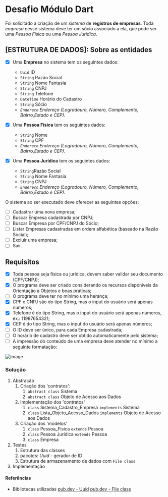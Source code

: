 # Desafio Módulo Dart

Foi solicitado a criação de um *sistema* de **registros de empresas**.
Toda *empresa* nesse sistema deve ter um sócio associado a ela, que pode ser uma *Pessoa Física* ou uma *Pessoa Jurídica*.

## [ESTRUTURA DE DADOS]: Sobre as entidades

- [x] Uma **Empresa** no sistema tem os seguintes dados:
  - `Uuid` ID
  - `String` Razão Social
  - `String` Nome Fantasia
  - `String` CNPJ
  - `String` Telefone
  - `DateTime` Horário do Cadastro
  - `String` Sócio
  - *`Endereco` Endereço (Logradouro, Número, Complemento, Bairro,Estado e CEP).*

- [x] Uma **Pessoa Física** tem os seguintes dados:
  - `String` Nome
  - `String` CPF
  - *`Endereco` Endereço (Logradouro, Número, Complemento, Bairro,Estado e CEP).*

- [x] Uma **Pessoa Jurídica** tem os seguintes dados:
  - `String`Razão Social
  - `String` Nome Fantasia
  - `String` CNPJ
  - *`Endereco` Endereço (Logradouro, Número, Complemento, Bairro,Estado e CEP).*

O sistema ao ser executado deve oferecer as seguintes opções:

- [ ] Cadastrar uma nova empresa;
- [ ] Buscar Empresa cadastrada por CNPJ;
- [ ] Buscar Empresa por CPF/CNPJ do Sócio;
- [ ] Listar Empresas cadastradas em ordem alfabética (baseado na Razão Social);
- [ ] Excluir uma empresa;
- [ ] Sair.

## Requisitos

- [x] Toda pessoa seja física ou jurídica, devem saber validar seu
documento (CPF/CNPJ);
- [x] O programa deve ser criado considerando os recursos disponíveis da
Orientação à Objetos e boas práticas;
- [ ] O programa deve ter no mínimo uma herança;
- [x] CPF e CNPJ são do tipo String, mas o input do usuário será apenas
números;
- [x] Telefone é do tipo String, mas o input do usuário será apenas
números, ex.: 11987654321;
- [x] CEP é do tipo String, mas o input do usuário será apenas números;
- [ ] O ID deve ser único, para cada Empresa cadastrada;
- [ ] O horário de cadastro deve ser obtido automaticamente pelo sistema;
- [ ] A impressão do conteúdo de uma empresa deve atender no mínimo a
seguinte formatação:

![image](https://i.imgur.com/rxxhn4U.png)

### Solução

1. Abstração
   1. Criação dos 'contratos':
      1. ``abstract class`` Sistema
      2. ``abstract class`` Objeto de Acesso aos Dados
   2. Implementação dos 'contratos'
      1. ``class`` Sistema_Cadastro_Empresa ``implements`` Sistema
      2. ``class`` Lista_Objeto_Acesso_Dados ``implements`` Objeto de Acesso aos Dados
   3. Criação dos 'modelos'
      1. ``class`` Pessoa_Fisica ``extends`` Pessoa
      2. ``class`` Pessoa Jurídica ``extends`` Pessoa
      3. ``class`` Empresa
2. Testes
   1. Estrutura das classes
   2. pacotes: *Uuid* - gerador de ID
   3. Estrutura de armazenamento de dados com ``File class``
3. Implementação

#### Referências

- Bibliotecas utilizadas
[pub.dev - Uuid](https://pub.dev/packages/uuid)
[pub.dev - File class](https://api.dart.dev/stable/2.18.0/dart-io/File-class.html)
